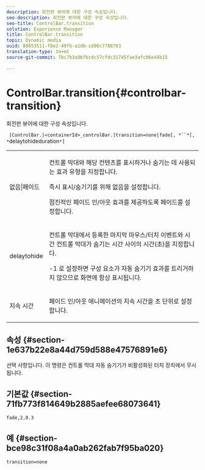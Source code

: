 ```yaml
---
description: 회전판 뷰어에 대한 구성 속성입니다.
seo-description: 회전판 뷰어에 대한 구성 속성입니다.
seo-title: ControlBar.transition
solution: Experience Manager
title: ControlBar.transition
topic: Dynamic media
uuid: 80053511-f0e2-49f6-a1db-cd96c7788703
translation-type: tm+mt
source-git-commit: 7bc7b3a86fbcdc57cfdc31745fae3afc06e44b15

---
```



# ControlBar.transition{#controlbar-transition}

회전판 뷰어에 대한 구성 속성입니다.

` [ControlBar.|<containerId>_controlBar.]transition=none|fade[, *``*[, *`delaytohideduration`*]`

<table id="table_441553CD34C94A58A9D7CBF772DEDDB6"> 
 <tbody> 
  <tr> 
   <td colname="col1"> <p> <span class="codeph"> 없음|페이드</span> </p> </td> 
   <td colname="col2"> <p> 컨트롤 막대와 해당 컨텐츠를 표시하거나 숨기는 데 사용되는 효과 유형을 지정합니다. </p> <p>즉시 표시/숨기기를 위해 <span class="codeph"> 없음을</span> 설정합니다. </p> <p>점진적인 페이드 인/아웃 효과를 제공하도록 <span class="codeph"> 페이드를</span> 설정합니다. </p> </td> 
  </tr> 
  <tr> 
   <td colname="col1"> <p><span class="codeph"><span class="varname"> delaytohide</span></span> </p> </td> 
   <td colname="col2"> <p> 컨트롤 막대에서 등록한 마지막 마우스/터치 이벤트와 시간 컨트롤 막대가 숨기는 시간 사이의 시간(초)을 지정합니다. </p> <p>-1 <span class="codeph"> 로</span> 설정하면 구성 요소가 자동 숨기기 효과를 트리거하지 않으므로 화면에 항상 표시됩니다. </p> </td> 
  </tr> 
  <tr> 
   <td colname="col1"> <p><span class="codeph"><span class="varname"> 지속 시간</span></span> </p> </td> 
   <td colname="col2"> <p> 페이드 인/아웃 애니메이션의 지속 시간을 초 단위로 설정합니다. </p> </td> 
  </tr> 
 </tbody> 
</table>

## 속성 {#section-1e637b22e8a44d759d588e47576891e6}

선택 사항입니다. 이 명령은 컨트롤 막대 자동 숨기기가 비활성화된 터치 장치에서 무시됩니다.

## 기본값 {#section-71fb773f814649b2885aefee68073641}

`fade,2,0.3`

## 예 {#section-bce98c31f08a4a0ab262fab7f95ba020}

```
transition=none
```

